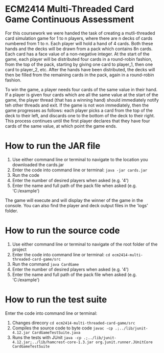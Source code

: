 # ECM2414 Multi-Threaded Card Game Continuous Assessment
For this coursework we were handed the task of creating a mutli-threaded card simulation game for 1 to n players, where there are n decks of cards numbered from 1 to n. Each player will hold a hand of 4 cards. Both these hands and the decks will be drawn from a pack which contains 8n cards. Each card has a face value of a non-negative integer. At the start of the game, each player will be distributed four cards in a round-robin fashion, from the top of the pack, starting by giving one card to player_1, then one card to player_2, etc. After the hands have been distributed, the decks will then be filled from the remaining cards in the pack, again in a round-robin fashion.

To win the game, a player needs four cards of the same value in their hand. If a player is given four cards which are all the same value at the start of the game, the player thread (that has a winning hand) should immediately notify teh other threads and exit. If the game is not won immediately, then the game progresses as follows: each player picks a card from the top of the deck to their left, and discards one to the bottom of the deck to their right. This process continues until the first player declares that they have four cards of the same value, at which point the game ends.

# How to run the JAR file
1. Use either command line or terminal to navigate to the location you downloaded the cards.jar
2. Enter the code into command line or terminal: 
  ``
  java -jar cards.jar
  ``
3. Run the code
4. Enter the number of desired players when asked (e.g. '4')
5. Enter the name and full path of the pack file when asked (e.g. 'C:/example')

The game will execute and will display the winner of the game in the console. You can also find the player and deck output files in the 'logs' folder.

# How to run the source code
1. Use either command line or terminal to navigate of the root folder of the project
2. Enter the code into command line or terminal: 
  ``
  cd ecm2414-multi-threaded-card-game/src
  ``
3. Run the command
  ``
  java CardGame
  ``
 4. Enter the number of desired players when asked (e.g. '4')
 5. Enter the name and full path of the pack file when asked (e.g. 'C:/example')

# How to run the test suite 
Enter the code into command line or terminal: 
1. Changes direcory
  ``
  cd ecm2414-multi-threaded-card-game/src
  ``
2. Compiles the source code to byte code
  ``
  javac -cp .;../lib/junit-4.12.jar CardGameTestSuite.java
  ``
3. Runs the tests with JUnit
``
  java -cp .;../lib/junit-4.12.jar;../lib/hamcrest-core-1.3.jar org.junit.runner.JUnitCore CardGameTestSuite
  ``
